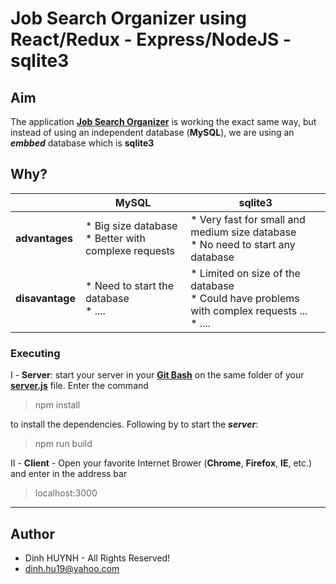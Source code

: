 # Job Search Organizer using React/Redux - Express/NodeJS - sqlite3

## Aim

The application [**Job Search Organizer**](https://github.com/DinhLeGaulois/job_search_react_redux_mysql) is working the exact same way, but instead of using an independent database (**MySQL**), we are using an ***embbed*** database which is **sqlite3**

## Why?

|   | **MySQL**  | **sqlite3**  |
|---|---|---|
| **advantages**  | * Big size database<br />   * Better with complexe requests | * Very fast for small and medium size database<br />  * No need to start any database |
| **disavantage**  | * Need to start the database<br />   * .... | * Limited on size of the database<br />   * Could have problems with complex requests ...<br />   * ....  |



### Executing

I - **Server**: start your server in your [**Git Bash**](https://git-scm.com/downloads) on the same folder of your [**server.js**](https://github.com/DinhLeGaulois/job_search_react_redux_mysql/blob/master/server.js) file. Enter the command

> npm install

to install the dependencies. Following by to start the ***server***:

> npm run build

II - **Client** - Open your favorite Internet Brower (**Chrome**, **Firefox**, **IE**, etc.) and enter in the address bar

> localhost:3000

---------------

## Author
* Dinh HUYNH - All Rights Reserved!
* dinh.hu19@yahoo.com